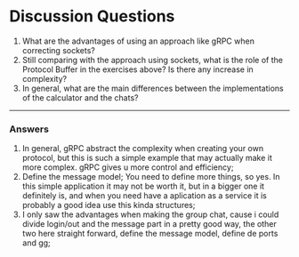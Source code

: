 # Discussion Questions

1. What are the advantages of using an approach like gRPC when correcting sockets?
2. Still comparing with the approach using sockets, what is the role of the Protocol Buffer in the
exercises above? Is there any increase in complexity?
3. In general, what are the main differences between the implementations of the calculator and the chats?
____

### Answers

1. In general, gRPC abstract the complexity when creating your own protocol, but this is such a simple example that may actually make it more complex. gRPC gives u more control and efficiency;
2. Define the message model; You need to define more things, so yes. In this simple application it may not be worth it, but in a bigger one it definitely is, and when you need have a aplication as a service it is probably a good idea use this kinda structures;
3. I only saw the advantages when making the group chat, cause i could divide login/out and the message part in a pretty good way, the other two here straight forward, define the message model, define de ports and gg;